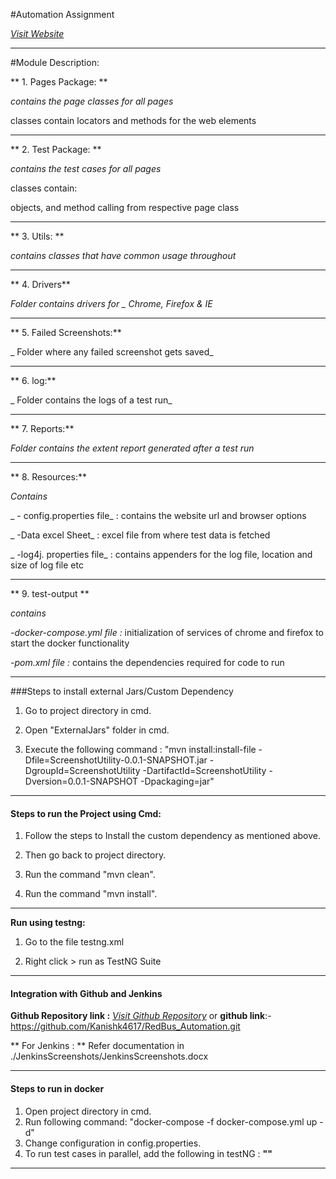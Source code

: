 #Automation Assignment

*[Visit Website](https://www.redbus.in/)*

---
#Module Description:

** 1.  Pages Package: ** 

_contains the page classes for all pages_

 classes contain locators and methods for the web elements

---

** 2. Test Package: **

 _contains the test cases for all pages_
 
 classes contain:  
 
 objects, and method calling from respective page class
 
 
---

** 3. Utils: ** 

_contains classes that have common usage throughout_

---

** 4. Drivers**

 _Folder contains drivers for _
 Chrome, Firefox & IE_

---

** 5. Failed Screenshots:** 

_ Folder where any failed screenshot gets saved_

---

** 6. log:** 

_ Folder contains the logs of a test run_

---

** 7. Reports:**

 _Folder contains the extent report generated after a test run_

---

** 8. Resources:** 

_Contains_


_ - config.properties file_ : contains the website url and browser options

_ -Data excel Sheet_ : excel file from where test data is fetched

_ -log4j. properties file_ : contains appenders for the log file, location and size of log file etc

---


** 9. test-output **

_contains_

_-docker-compose.yml file :_  initialization of services of chrome and firefox to start the docker functionality

_-pom.xml file :_ contains the dependencies required for code to run



---

###Steps to install external Jars/Custom Dependency
1. Go to project directory in cmd.

2. Open "ExternalJars" folder in cmd.

3. Execute the following command : 
 "mvn install:install-file -Dfile=ScreenshotUtility-0.0.1-SNAPSHOT.jar -DgroupId=ScreenshotUtility -DartifactId=ScreenshotUtility -Dversion=0.0.1-SNAPSHOT -Dpackaging=jar"
 
---
#### Steps to run the Project using Cmd:

1. Follow the steps to Install the custom dependency as mentioned above.

2. Then go back to project directory.

3. Run the command "mvn clean".

4. Run the command "mvn install".

---



**Run using testng:**

1. Go to the file testng.xml

2. Right click > run as TestNG Suite
---

#### Integration with Github and Jenkins
**Github Repository link :** *[Visit Github Repository](https://github.com/Kanishk4617/RedBus_Automation.git)*
or **github link**:- https://github.com/Kanishk4617/RedBus_Automation.git

** For Jenkins : ** Refer documentation in ./JenkinsScreenshots/JenkinsScreenshots.docx

---

#### Steps to run in docker
1. Open project directory in cmd.
2. Run following command: "docker-compose -f docker-compose.yml up -d"
3. Change configuration in config.properties.
4. To run test cases in parallel, add the following in testNG : **"<suite thread-count="5" name="Suite" parallel="classes">"**

---

